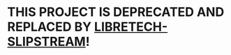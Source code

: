 # THIS PROJECT IS DEPRECATED AND REPLACED BY [LIBRETECH-SLIPSTREAM](https://github.com/libre-computer-project/libretech-slipstream)!
